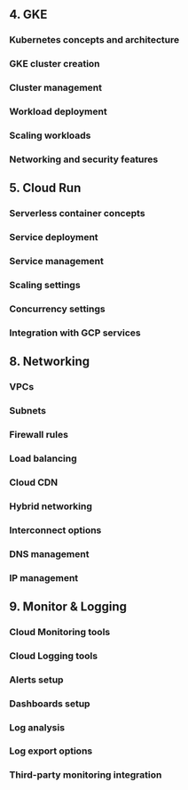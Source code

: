 ## 4. GKE
### Kubernetes concepts and architecture

### GKE cluster creation

### Cluster management

### Workload deployment

### Scaling workloads

### Networking and security features

## 5. Cloud Run
### Serverless container concepts

### Service deployment

### Service management

### Scaling settings

### Concurrency settings

### Integration with GCP services

## 8. Networking
### VPCs

### Subnets

### Firewall rules

### Load balancing

### Cloud CDN

### Hybrid networking

### Interconnect options

### DNS management

### IP management

## 9. Monitor & Logging
### Cloud Monitoring tools

### Cloud Logging tools

### Alerts setup

### Dashboards setup

### Log analysis

### Log export options

### Third-party monitoring integration